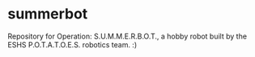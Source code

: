 # summerbot
Repository for Operation: S.U.M.M.E.R.B.O.T., a hobby robot built by the ESHS P.O.T.A.T.O.E.S. robotics team.
:)